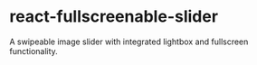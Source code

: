 # react-fullscreenable-slider

A swipeable image slider with integrated lightbox and fullscreen functionality.
